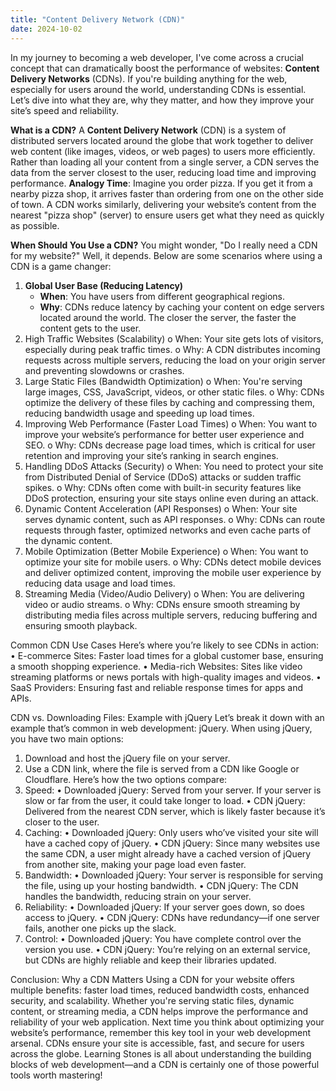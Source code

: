 ```yaml
---
title: "Content Delivery Network (CDN)"
date: 2024-10-02
---
```


In my journey to becoming a web developer, I've come across a crucial concept that can dramatically boost the performance of websites: **Content Delivery Networks** (CDNs). If you're building anything for the web, especially for users around the world, understanding CDNs is essential. Let’s dive into what they are, why they matter, and how they improve your site’s speed and reliability.
 
**What is a CDN?**
A **Content Delivery Network** (CDN) is a system of distributed servers located around the globe that work together to deliver web content (like images, videos, or web pages) to users more efficiently. Rather than loading all your content from a single server, a CDN serves the data from the server closest to the user, reducing load time and improving performance.
**Analogy Time**: Imagine you order pizza. If you get it from a nearby pizza shop, it arrives faster than ordering from one on the other side of town. A CDN works similarly, delivering your website’s content from the nearest "pizza shop" (server) to ensure users get what they need as quickly as possible.
 
**When Should You Use a CDN?**
You might wonder, "Do I really need a CDN for my website?" Well, it depends. Below are some scenarios where using a CDN is a game changer:
1. **Global User Base (Reducing Latency)**
    - **When**: You have users from different geographical regions.
    - **Why**: CDNs reduce latency by caching your content on edge servers located around the world. The closer the server, the faster the content gets to the user.
2.	High Traffic Websites (Scalability)
o	When: Your site gets lots of visitors, especially during peak traffic times.
o	Why: A CDN distributes incoming requests across multiple servers, reducing the load on your origin server and preventing slowdowns or crashes.
3.	Large Static Files (Bandwidth Optimization)
o	When: You're serving large images, CSS, JavaScript, videos, or other static files.
o	Why: CDNs optimize the delivery of these files by caching and compressing them, reducing bandwidth usage and speeding up load times.
4.	Improving Web Performance (Faster Load Times)
o	When: You want to improve your website’s performance for better user experience and SEO.
o	Why: CDNs decrease page load times, which is critical for user retention and improving your site’s ranking in search engines.
5.	Handling DDoS Attacks (Security)
o	When: You need to protect your site from Distributed Denial of Service (DDoS) attacks or sudden traffic spikes.
o	Why: CDNs often come with built-in security features like DDoS protection, ensuring your site stays online even during an attack.
6.	Dynamic Content Acceleration (API Responses)
o	When: Your site serves dynamic content, such as API responses.
o	Why: CDNs can route requests through faster, optimized networks and even cache parts of the dynamic content.
7.	Mobile Optimization (Better Mobile Experience)
o	When: You want to optimize your site for mobile users.
o	Why: CDNs detect mobile devices and deliver optimized content, improving the mobile user experience by reducing data usage and load times.
8.	Streaming Media (Video/Audio Delivery)
o	When: You are delivering video or audio streams.
o	Why: CDNs ensure smooth streaming by distributing media files across multiple servers, reducing buffering and ensuring smooth playback.
 
Common CDN Use Cases
Here’s where you’re likely to see CDNs in action:
•	E-commerce Sites: Faster load times for a global customer base, ensuring a smooth shopping experience.
•	Media-rich Websites: Sites like video streaming platforms or news portals with high-quality images and videos.
•	SaaS Providers: Ensuring fast and reliable response times for apps and APIs.
 
CDN vs. Downloading Files: Example with jQuery
Let’s break it down with an example that’s common in web development: jQuery.
When using jQuery, you have two main options:
1.	Download and host the jQuery file on your server.
2.	Use a CDN link, where the file is served from a CDN like Google or Cloudflare.
Here’s how the two options compare:
1. Speed:
•	Downloaded jQuery: Served from your server. If your server is slow or far from the user, it could take longer to load.
•	CDN jQuery: Delivered from the nearest CDN server, which is likely faster because it’s closer to the user.
2. Caching:
•	Downloaded jQuery: Only users who’ve visited your site will have a cached copy of jQuery.
•	CDN jQuery: Since many websites use the same CDN, a user might already have a cached version of jQuery from another site, making your page load even faster.
3. Bandwidth:
•	Downloaded jQuery: Your server is responsible for serving the file, using up your hosting bandwidth.
•	CDN jQuery: The CDN handles the bandwidth, reducing strain on your server.
4. Reliability:
•	Downloaded jQuery: If your server goes down, so does access to jQuery.
•	CDN jQuery: CDNs have redundancy—if one server fails, another one picks up the slack.
5. Control:
•	Downloaded jQuery: You have complete control over the version you use.
•	CDN jQuery: You’re relying on an external service, but CDNs are highly reliable and keep their libraries updated.
 
Conclusion: Why a CDN Matters
Using a CDN for your website offers multiple benefits: faster load times, reduced bandwidth costs, enhanced security, and scalability. Whether you're serving static files, dynamic content, or streaming media, a CDN helps improve the performance and reliability of your web application.
Next time you think about optimizing your website’s performance, remember this key tool in your web development arsenal. CDNs ensure your site is accessible, fast, and secure for users across the globe.
Learning Stones is all about understanding the building blocks of web development—and a CDN is certainly one of those powerful tools worth mastering!
